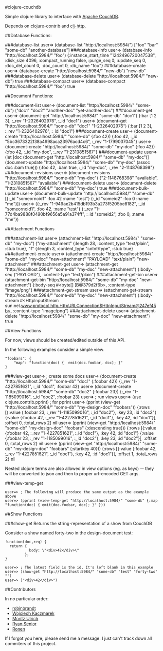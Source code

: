 #clojure-couchdb

Simple clojure library to interface with [Apache CouchDB](http://couchdb.apache.org/).

Depends on clojure-contrib and [clj-http](http://github.com/clj-sys/clj-http).


##Database Functions:

###database-list
    user=> (database-list "http://localhost:5984/")
    ["foo" "bar" "some-db" "another-database"]
###database-info
    user=> (database-info "http://localhost:5984/" "foo")
    {:instance_start_time "1242496720047538", :disk_size 4096, :compact_running false, :purge_seq 0, :update_seq 0, :doc_del_count 0, :doc_count 0, :db_name "foo"}
###database-create
    user=> (database-create "http://localhost:5984/" "new-db")
    "new-db"
###database-delete
    user=> (database-delete "http://localhost:5984/" "new-db")
    true
###database-compact
    user=> (database-compact "http://localhost:5984/" "foo")
    true

##Document Functions:

###document-list
    user=> (document-list "http://localhost:5984/" "some-db")
    ("doc1" "doc2" "another-doc" "yet-another-doc")
###document-get
    user=> (document-get "http://localhost:5984/" "some-db" "doc1")
    {:bar [1 2 3], :_rev "1-2326402976", :_id "doc1"}
    user=> (document-get "http://localhost:5984/" "some-db" "doc1" "1-2326402976")
    {:bar [1 2 3], :_rev "1-2326402976", :_id "doc1"}
###document-create
    user=> (document-create "http://localhost:5984/" "some-db" {:foo 42})
    {:foo 42, :_id "5bc3673322f38a4998aca23976acd4c6", :_rev "1-1799037045"}
    user=> (document-create "http://localhost:5984/" "some-db"  "my-doc" {:foo 42})
    {:foo 42, :_id "my-doc", :_rev "1-2310851567"}
###document-update
    user=> (let [doc (document-get "http://localhost:5984/" "some-db" "my-doc")]
             (document-update "http://localhost:5984/" "some-db" "my-doc" (assoc doc :bam true)))
    {:foo 42, :bam true, :_id "my-doc", :_rev "2-1148768398"}
###document-revisions
    user=> (document-revisions "http://localhost:5984/" "some-db" "my-doc")
    {"2-1148768398" "available", "1-2310851567" "available"}
###document-delete
    user=> (document-delete "http://localhost:5984/" "some-db" "my-doc")
    true
###document-bulk-update
    user=> (document-bulk-update "http://localhost:5984/" "some-db" [{:_id "someornoid1" :foo 42 :name "test"} {:_id "someid2" :foo 0 :name "me"}])
    user=> ({:_rev "1-949ae2b415db193b3a273f5205be8182", :_id "someornoid1", :foo 42, :name "test"} {:_rev "1-77d4ba9888f0490bf9656a5a91a374ff", :_id "someid2", :foo 0, :name "me"})

##Attachment Functions

###attachment-list
    user=> (attachment-list "http://localhost:5984/" "some-db" "my-doc")
    {"my-attachment" {:length 28, :content_type "text/plain", :stub true}, "f" {:length 3, :content_type "cntnt/type", :stub true}
###attachment-create
    user=> (attachment-create "http://localhost:5984/" "some-db" "my-doc" "new-attachment" "PAYLOAD" "text/plain")
    "new-attachment"
###attachment-get
    user=> (attachment-get "http://localhost:5984/" "some-db" "my-doc" "new-attachment")
    {:body-seq ("PAYLOAD"), :content-type "text/plain"}
###attachment-get-bin
    user=> (attachment-get-bin "http://localhost:5984/" "some-db" "my-doc" "new-attachment")
    {:body-seq #<byte[] [B@379d2f6b>, :content-type "image/png"}
###attachment-get-stream
    user=> (attachment-get-stream "http://localhost:5984/" "some-db" "my-doc" "new-attachment")
    {:body-stream #<HttpInputStream sun.net.www.protocol.http.HttpURLConnection$HttpInputStream@247ef45b>, :content-type "image/png"}
###attachment-delete
    user=> (attachment-delete "http://localhost:5984/" "some-db" "my-doc" "new-attachment")
    true

##View Functions

For now, views should be created/edited outside of this API.

In the following examples consider a simple view:

    "foobars": {
        "map": "function(doc) {  emit(doc.foobar, doc); }"
    }

###view-get
    user=> ; create some docs
    user=> (document-create "http://localhost:5984/" "some-db" "doc1" {:foobar 42})
    {:_rev "1-4227851621", :_id "doc1", :foobar 42}
    user=> (document-create "http://localhost:5984/" "some-db" "doc2" {:foobar 23})
    {:_rev "1-1185099016", :_id "doc2", :foobar 23}
    user=> ; run views
	user=> (use clojure.contrib.pprint) ; for pprint
    user=> (pprint (view-get "http://localhost:5984/" "some-db" "my-design-doc" "foobars"))
    {:rows
     [{:value {:foobar 23, :_rev "1-1185099016", :_id "doc2"},
       :key 23,
       :id "doc2"}
      {:value {:foobar 42, :_rev "1-4227851621", :_id "doc1"},
       :key 42,
       :id "doc1"}],
     :offset 0,
     :total_rows 2}
    nil
    user=> (pprint (view-get "http://localhost:5984/" "some-db" "my-design-doc" "foobars" {:descending true}))
    {:rows
     [{:value {:foobar 42, :_rev "1-4227851621", :_id "doc1"},
       :key 42,
       :id "doc1"}
      {:value {:foobar 23, :_rev "1-1185099016", :_id "doc2"},
       :key 23,
       :id "doc2"}],
     :offset 0,
     :total_rows 2}
    nil
    user=> (pprint (view-get "http://localhost:5984/" "some-db" "my-design-doc" "foobars" {:startkey 40}))
    {:rows
     [{:value {:foobar 42, :_rev "1-4227851621", :_id "doc1"},
       :key 42,
       :id "doc1"}],
     :offset 1,
     :total_rows 2}
    nil

Nested clojure terms are also allowed in view options (eg. as keys) -- they will be converted to json and then to proper url-encoded GET args.

###view-temp-get 

    user=> ; The following will produce the same output as the example above
    user=> (pprint (view-temp-get "http://localhost:5984/" "some-db" {:map "function(doc) { emit(doc.foobar, doc); }" }))

##Show Functions

###show-get
Returns the string-representation of a show from CouchDB

Consider a show named forty-two in the design-document test:
    
    function(doc,req) { 
      return { 
               body: \"<div>42</div>\" 
             }; 
    }

    user=> ; The latest field is the id. It's left blank in this example
    user=> (show-get "http://localhost:5984/" "some-db" "test" "forty-two" "")
    user=> ("<div>42</div>")

##Contributors

In no particular order:

* [robinbrandt](http://github.com/robinbrandt/)
* [Wojciech Kaczmarek](http://github.com/kunley)
* [Moritz Ulrich](http://github.com/the-kenny/)
* [Ryan Senior](http://github.com/senior)
* [Ronen](http://github.com/narkisr)

If I forgot you here, please send me a message. I just can't track down all commiters of this project.
